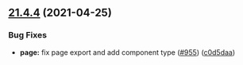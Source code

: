 ## [21.4.4](https://github.com/growingio/gio-design/compare/v21.4.3...v21.4.4) (2021-04-25)


### Bug Fixes

* **page:** fix page export and add component type ([#955](https://github.com/growingio/gio-design/issues/955)) ([c0d5daa](https://github.com/growingio/gio-design/commit/c0d5daaac8b5f84516ab4b924e0f64f81b07d264))



